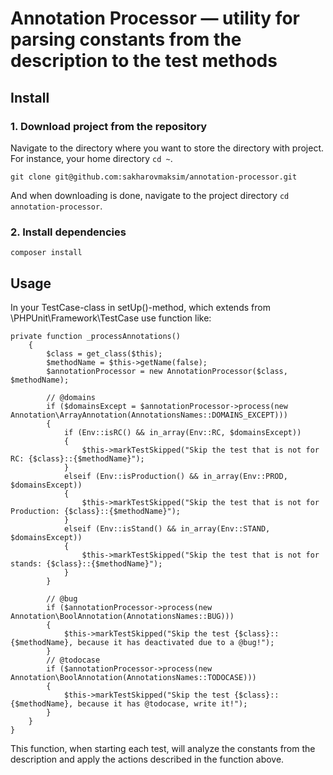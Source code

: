 Annotation Processor — utility for parsing constants from the description to the test methods
========================================================

##  Install

### 1. Download project from the repository

Navigate to the directory where you want to store the directory with project. For instance, your home directory `cd ~`.

`git clone git@github.com:sakharovmaksim/annotation-processor.git`

And when downloading is done, navigate to the project directory `cd annotation-processor`.

### 2. Install dependencies

`composer install`

##  Usage
In your TestCase-class in setUp()-method, which extends from \PHPUnit\Framework\TestCase use function like:
```
private function _processAnnotations()
	{
		$class = get_class($this);
		$methodName = $this->getName(false);
		$annotationProcessor = new AnnotationProcessor($class, $methodName);

		// @domains
		if ($domainsExcept = $annotationProcessor->process(new Annotation\ArrayAnnotation(AnnotationsNames::DOMAINS_EXCEPT)))
		{
			if (Env::isRC() && in_array(Env::RC, $domainsExcept))
			{
				$this->markTestSkipped("Skip the test that is not for RC: {$class}::{$methodName}");
			}
			elseif (Env::isProduction() && in_array(Env::PROD, $domainsExcept))
			{
				$this->markTestSkipped("Skip the test that is not for Production: {$class}::{$methodName}");
			}
			elseif (Env::isStand() && in_array(Env::STAND, $domainsExcept))
			{
				$this->markTestSkipped("Skip the test that is not for stands: {$class}::{$methodName}");
			}
		}

		// @bug
		if ($annotationProcessor->process(new Annotation\BoolAnnotation(AnnotationsNames::BUG)))
		{
			$this->markTestSkipped("Skip the test {$class}::{$methodName}, because it has deactivated due to a @bug!");
		}
		// @todocase
		if ($annotationProcessor->process(new Annotation\BoolAnnotation(AnnotationsNames::TODOCASE)))
		{
			$this->markTestSkipped("Skip the test {$class}::{$methodName}, because it has @todocase, write it!");
		}
	}
}
```
This function, when starting each test, will analyze the constants from the description and apply the actions described in the function above.